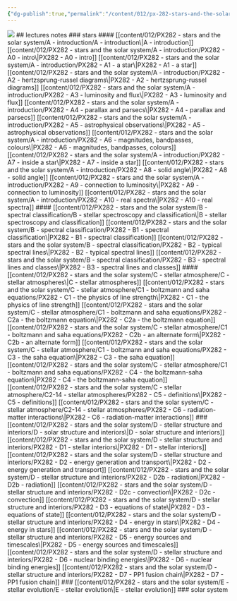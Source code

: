```yaml
---
{"dg-publish":true,"permalink":"/content/012/px-282-stars-and-the-solar-system/px-282-0-stars-and-the-solar-system/","created":"2024-11-25T10:50:32.000+00:00","updated":"2024-11-27T21:01:50.203+00:00"}
---
```


<img src = 'https://i.pinimg.com/originals/d5/b0/80/d5b080e257c1e7403f9827a480042261.gif'>
## lectures notes
### stars
#### [[content/012/PX282 - stars and the solar system/A - introduction/A - introduction\|A - introduction]]
[[content/012/PX282 - stars and the solar system/A - introduction/PX282 - A0 - intro\|PX282 - A0 - intro]]
[[content/012/PX282 - stars and the solar system/A - introduction/PX282 - A1 - a star\|PX282 - A1 - a star]]
[[content/012/PX282 - stars and the solar system/A - introduction/PX282 - A2 - hertzsprung-russel diagrams\|PX282 - A2 - hertzsprung-russel diagrams]]
[[content/012/PX282 - stars and the solar system/A - introduction/PX282 - A3 - luminosity and flux\|PX282 - A3 - luminosity and flux]]
[[content/012/PX282 - stars and the solar system/A - introduction/PX282 - A4 - parallax and parsecs\|PX282 - A4 - parallax and parsecs]]
[[content/012/PX282 - stars and the solar system/A - introduction/PX282 - A5 - astrophysical observations\|PX282 - A5 - astrophysical observations]]
[[content/012/PX282 - stars and the solar system/A - introduction/PX282 - A6 - magnitudes, bandpasses, colours\|PX282 - A6 - magnitudes, bandpasses, colours]]
[[content/012/PX282 - stars and the solar system/A - introduction/PX282 - A7 - inside a star\|PX282 - A7 - inside a star]]
[[content/012/PX282 - stars and the solar system/A - introduction/PX282 - A8 - solid angle\|PX282 - A8 - solid angle]]
[[content/012/PX282 - stars and the solar system/A - introduction/PX282 - A9 - connection to luminosity\|PX282 - A9 - connection to luminosity]]
[[content/012/PX282 - stars and the solar system/A - introduction/PX282 - A10 - real spectra\|PX282 - A10 - real spectra]]
#### [[content/012/PX282 - stars and the solar system/B - spectral classification/B - stellar spectroscopy and classification\|B - stellar spectroscopy and classification]]
[[content/012/PX282 - stars and the solar system/B - spectral classification/PX282 - B1 - spectral classification\|PX282 - B1 - spectral classification]]
[[content/012/PX282 - stars and the solar system/B - spectral classification/PX282 - B2 - typical spectral lines\|PX282 - B2 - typical spectral lines]]
[[content/012/PX282 - stars and the solar system/B - spectral classification/PX282 - B3 - spectral lines and classes\|PX282 - B3 - spectral lines and classes]]
#### [[content/012/PX282 - stars and the solar system/C - stellar atmosphere/C - stellar atmospheres\|C - stellar atmospheres]]
[[content/012/PX282 - stars and the solar system/C - stellar atmosphere/C1 - boltzmann and saha equations/PX282 - C1 - the physics of line strength\|PX282 - C1 - the physics of line strength]]
[[content/012/PX282 - stars and the solar system/C - stellar atmosphere/C1 - boltzmann and saha equations/PX282 - C2a - the boltzmann equation\|PX282 - C2a - the boltzmann equation]]
[[content/012/PX282 - stars and the solar system/C - stellar atmosphere/C1 - boltzmann and saha equations/PX282 - C2b - an alternate form\|PX282 - C2b - an alternate form]]
[[content/012/PX282 - stars and the solar system/C - stellar atmosphere/C1 - boltzmann and saha equations/PX282 - C3 - the saha equation\|PX282 - C3 - the saha equation]]
[[content/012/PX282 - stars and the solar system/C - stellar atmosphere/C1 - boltzmann and saha equations/PX282 - C4 - the boltzmann-saha equation\|PX282 - C4 - the boltzmann-saha equation]]
[[content/012/PX282 - stars and the solar system/C - stellar atmosphere/C2-14 - stellar atmospheres/PX282 - C5 - definitions\|PX282 - C5 - definitions]]
[[content/012/PX282 - stars and the solar system/C - stellar atmosphere/C2-14 - stellar atmospheres/PX282 - C6 - radiation-matter interactions\|PX282 - C6 - radiation-matter interactions]]
### [[content/012/PX282 - stars and the solar system/D - stellar structure and interiors/D - solar structure and interiors\|D - solar structure and interiors]]
[[content/012/PX282 - stars and the solar system/D - stellar structure and interiors/PX282 - D1 - stellar interiors\|PX282 - D1 - stellar interiors]]
[[content/012/PX282 - stars and the solar system/D - stellar structure and interiors/PX282 - D2 - energy generation and transport\|PX282 - D2 - energy generation and transport]]
[[content/012/PX282 - stars and the solar system/D - stellar structure and interiors/PX282 - D2b - radiation\|PX282 - D2b - radiation]]
[[content/012/PX282 - stars and the solar system/D - stellar structure and interiors/PX282 - D2c - convection\|PX282 - D2c - convection]]
[[content/012/PX282 - stars and the solar system/D - stellar structure and interiors/PX282 - D3 - equations of state\|PX282 - D3 - equations of state]]
[[content/012/PX282 - stars and the solar system/D - stellar structure and interiors/PX282 - D4 - energy in stars\|PX282 - D4 - energy in stars]]
[[content/012/PX282 - stars and the solar system/D - stellar structure and interiors/PX282 - D5 - energy sources and timescales\|PX282 - D5 - energy sources and timescales]]
[[content/012/PX282 - stars and the solar system/D - stellar structure and interiors/PX282 - D6 - nuclear binding energies\|PX282 - D6 - nuclear binding energies]]
[[content/012/PX282 - stars and the solar system/D - stellar structure and interiors/PX282 - D7 - PP1 fusion chain\|PX282 - D7 - PP1 fusion chain]]
### [[content/012/PX282 - stars and the solar system/E - stellar evolution/E - stellar evolution\|E - stellar evolution]]
### solar system